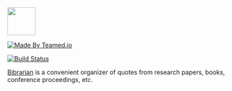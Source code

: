 <img src="http://img.bibrarian.com/logo.svg" width="64px" height="64px"/>

[![Made By Teamed.io](http://img.teamed.io/btn.svg)](http://www.teamed.io)

[![Build Status](https://travis-ci.org/yegor256/bibrarian.svg?branch=master)](https://travis-ci.org/yegor256/bibrarian)

[Bibrarian](http://www.bibrarian.com)
is a convenient organizer of quotes from
research papers, books, conference proceedings, etc.
